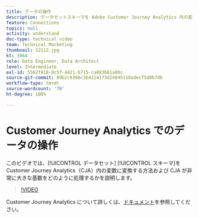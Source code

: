 ```yaml
---
title: データの操作
description: データセットスキーマを Adobe Customer Journey Analytics 内の変数に変換する方法、および CJA で非常に高い基数がどのように処理されるかについて説明します。
feature: Connections
topics: null
activity: understand
doc-type: technical video
team: Technical Marketing
thumbnail: 32112.jpg
kt: 3964
role: Data Engineer, Data Architect
level: Intermediate
exl-id: 5562f818-0c5f-4421-b715-ca083b81a00c
source-git-commit: 89b2c6366c3b4224173d24845110adecf5d0b7db
workflow-type: tm+mt
source-wordcount: '70'
ht-degree: 100%

---
```


# Customer Journey Analytics でのデータの操作

このビデオでは、[!UICONTROL データセット] [!UICONTROL スキーマ]を Customer Journey Analytics（CJA）内の変数に変換する方法および CJA が非常に大きな基数をどのように処理するかを説明します。

>[!VIDEO](https://video.tv.adobe.com/v/32112/?quality=12&learn=on)

Customer Journey Analytics について詳しくは、[ドキュメント](https://experienceleague.adobe.com/docs/analytics-platform/using/cja-landing.html?lang=ja)を参照してください。
